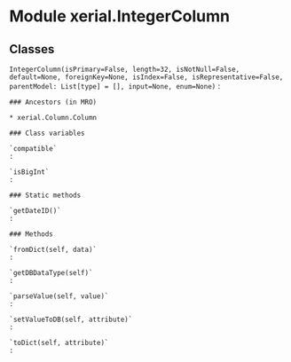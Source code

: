 Module xerial.IntegerColumn
===========================

Classes
-------

`IntegerColumn(isPrimary=False, length=32, isNotNull=False, default=None, foreignKey=None, isIndex=False, isRepresentative=False, parentModel: List[type] = [], input=None, enum=None)`
:   

    ### Ancestors (in MRO)

    * xerial.Column.Column

    ### Class variables

    `compatible`
    :

    `isBigInt`
    :

    ### Static methods

    `getDateID()`
    :

    ### Methods

    `fromDict(self, data)`
    :

    `getDBDataType(self)`
    :

    `parseValue(self, value)`
    :

    `setValueToDB(self, attribute)`
    :

    `toDict(self, attribute)`
    :